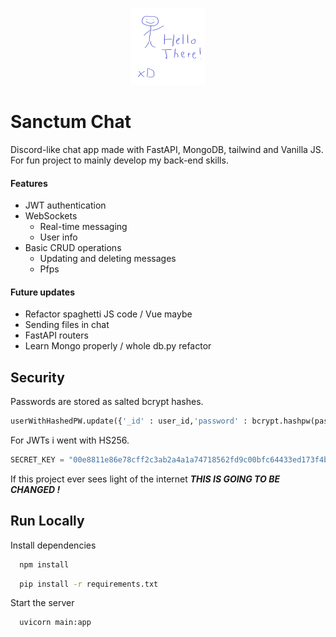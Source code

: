 <p align="center">
  <img src="static/xddSmol.png" />
</p>

# Sanctum Chat

Discord-like chat app made with FastAPI, MongoDB, tailwind and Vanilla JS. 
For fun project to mainly develop my back-end skills.

#### Features

* JWT authentication
* WebSockets
  * Real-time messaging
  * User info
* Basic CRUD operations
  * Updating and deleting messages
  * Pfps

#### Future updates

* Refactor spaghetti JS code / Vue maybe
* Sending files in chat
* FastAPI routers
* Learn Mongo properly / whole db.py refactor

## Security
Passwords are stored as salted bcrypt hashes.
```Python
userWithHashedPW.update({'_id' : user_id,'password' : bcrypt.hashpw(password, bcrypt.gensalt())})
```
For JWTs i went with HS256.
```Python
SECRET_KEY = "00e8811e86e78cff2c3ab2a4a1a74718562fd9c00bfc64433ed173f4b4daf6ba"
```
If this project ever sees light of the internet ***THIS IS GOING TO BE CHANGED !***


## Run Locally



Install dependencies

```bash
  npm install
```

```bash
  pip install -r requirements.txt
```

Start the server

```bash
  uvicorn main:app
```

